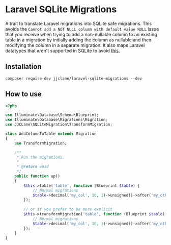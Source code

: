 # Laravel SQLite Migrations
A trait to translate Laravel migrations into SQLite safe migrations. 
This avoids the `Cannot add a NOT NULL column with default value NULL` issue that you receive when trying to add a non-nullable column to 
an existing table in a migration by initially adding the column as nullable and then modifying the column in a separate migration.
It also maps Laravel datatypes that aren't supported in SQLite to avoid [this](https://github.com/laravel/framework/issues/8840).

## Installation
`composer require-dev jjclane/laravel-sqlite-migrations --dev`

## How to use
````php
<?php

use Illuminate\Database\Schema\Blueprint;
use Illuminate\Database\Migrations\Migration;
use JJCLane\SQLiteMigration\TransformMigration;

class AddColumnToTable extends Migration
{
    use TransformMigration;

    /**
     * Run the migrations.
     *
     * @return void
     */
    public function up()
    {
        $this->table('table', function (Blueprint $table) {
            // Normal migrations
            $table->decimal('my_col', 10, 1)->unsigned()->after('my_other_col');
        });
        
        // or if you prefer to be more explicit
        $this->transformMigration('table', function (Blueprint $table) {
            // Normal migrations
            $table->decimal('my_col', 10, 1)->unsigned()->after('my_other_col');
        });
    }
}
````
